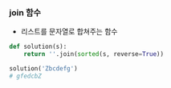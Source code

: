 ### join 함수

- 리스트를 문자열로 합쳐주는 함수

```python
def solution(s):
    return ''.join(sorted(s, reverse=True))

solution('Zbcdefg')
# gfedcbZ
```

